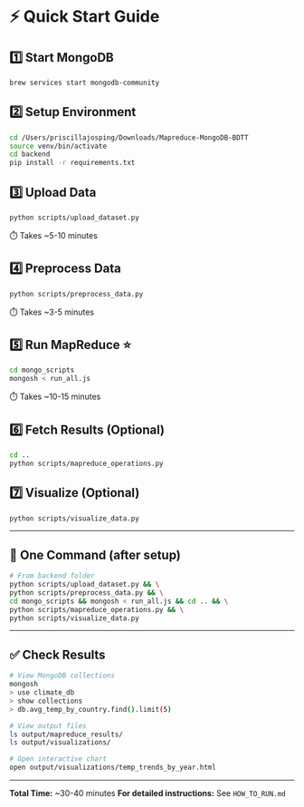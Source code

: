 # ⚡ Quick Start Guide

## 1️⃣ Start MongoDB
```bash
brew services start mongodb-community
```

## 2️⃣ Setup Environment
```bash
cd /Users/priscillajosping/Downloads/Mapreduce-MongoDB-BDTT
source venv/bin/activate
cd backend
pip install -r requirements.txt
```

## 3️⃣ Upload Data
```bash
python scripts/upload_dataset.py
```
⏱️ Takes ~5-10 minutes

## 4️⃣ Preprocess Data
```bash
python scripts/preprocess_data.py
```
⏱️ Takes ~3-5 minutes

## 5️⃣ Run MapReduce ⭐
```bash
cd mongo_scripts
mongosh < run_all.js
```
⏱️ Takes ~10-15 minutes

## 6️⃣ Fetch Results (Optional)
```bash
cd ..
python scripts/mapreduce_operations.py
```

## 7️⃣ Visualize (Optional)
```bash
python scripts/visualize_data.py
```

---

## 🎯 One Command (after setup)

```bash
# From backend folder
python scripts/upload_dataset.py && \
python scripts/preprocess_data.py && \
cd mongo_scripts && mongosh < run_all.js && cd .. && \
python scripts/mapreduce_operations.py && \
python scripts/visualize_data.py
```

---

## ✅ Check Results

```bash
# View MongoDB collections
mongosh
> use climate_db
> show collections
> db.avg_temp_by_country.find().limit(5)

# View output files
ls output/mapreduce_results/
ls output/visualizations/

# Open interactive chart
open output/visualizations/temp_trends_by_year.html
```

---

**Total Time:** ~30-40 minutes
**For detailed instructions:** See `HOW_TO_RUN.md`
